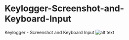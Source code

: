 # Keylogger-Screenshot-and-Keyboard-Input
Keylogger - Screenshot and Keyboard Input 
![alt text](file:///C:/Users/onurk/Desktop/Capture.PNG)
